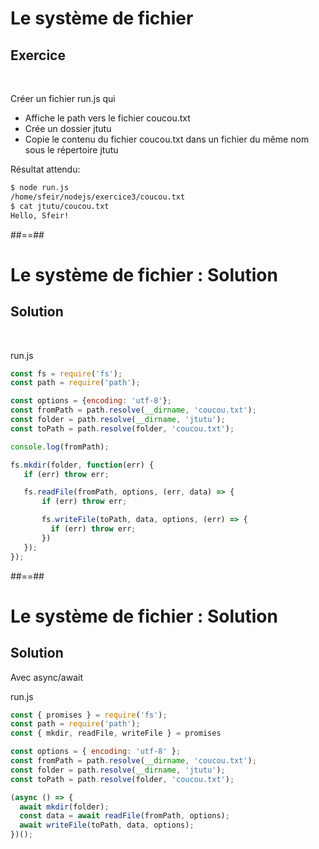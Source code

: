 <!-- .slide: class="exercice" -->
# Le système de fichier

## Exercice

<br>

Créer un fichier run.js qui
* Affiche le path vers le fichier coucou.txt
* Crée un dossier jtutu
* Copie le contenu du fichier coucou.txt dans un fichier du même nom sous le répertoire jtutu

Résultat attendu:
```bash
$ node run.js
/home/sfeir/nodejs/exercice3/coucou.txt
$ cat jtutu/coucou.txt
Hello, Sfeir! 
```

##==##
<!-- .slide: class="exercice" -->
# Le système de fichier : Solution

## Solution

<br>

run.js
```javascript
const fs = require('fs');
const path = require('path');

const options = {encoding: 'utf-8'};
const fromPath = path.resolve(__dirname, 'coucou.txt');
const folder = path.resolve(__dirname, 'jtutu');
const toPath = path.resolve(folder, 'coucou.txt');

console.log(fromPath);

fs.mkdir(folder, function(err) {
   if (err) throw err;

   fs.readFile(fromPath, options, (err, data) => {
       if (err) throw err;

       fs.writeFile(toPath, data, options, (err) => {
         if (err) throw err;
       })
   });
});
```

##==##
<!-- .slide: class="exercice" -->
# Le système de fichier : Solution

## Solution

Avec async/await
<br>

run.js
```javascript
const { promises } = require('fs');
const path = require('path');
const { mkdir, readFile, writeFile } = promises

const options = { encoding: 'utf-8' };
const fromPath = path.resolve(__dirname, 'coucou.txt');
const folder = path.resolve(__dirname, 'jtutu');
const toPath = path.resolve(folder, 'coucou.txt');

(async () => {
  await mkdir(folder);
  const data = await readFile(fromPath, options);
  await writeFile(toPath, data, options);
})();
```
